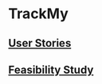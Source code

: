 # TrackMy

## [User Stories](https://github.com/Xavier-Nuttall/TrackMy/blob/main/extras/user-stories.md)

## [Feasibility Study](https://github.com/Xavier-Nuttall/TrackMy/blob/main/extras/feasability-study.md)
